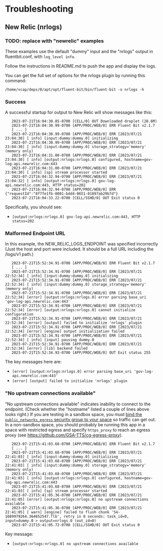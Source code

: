 # Troubleshooting

## New Relic (nrlogs)

### TODO: replace with "newrelic" examples

These examples use the default "dummy" input and the "nrlogs" output in fluentbit.conf, with  `log_level info`.

Follow the instructions in README.md to push the app and display the logs.

You can get the full set of options for the nrlogs plugin by running this command:

  `/home/vcap/deps/0/apt/opt/fluent-bit/bin/fluent-bit -o nrlogs -h`

### Success
A successful startup for output to New Relic will show messages like this:

```
   2023-07-21T16:04:30.85-0700 [CELL/0] OUT Downloaded droplet (28.6M)
   2023-07-21T16:04:30.99-0700 [APP/PROC/WEB/0] ERR Fluent Bit v2.1.7
   [ ... ]
   2023-07-21T16:04:30.99-0700 [APP/PROC/WEB/0] ERR [2023/07/21 23:04:30] [ info] [input:dummy:dummy.0] initializing
   2023-07-21T16:04:30.99-0700 [APP/PROC/WEB/0] ERR [2023/07/21 23:04:30] [ info] [input:dummy:dummy.0] storage_strategy='memory' (memory only)
   2023-07-21T16:04:31.00-0700 [APP/PROC/WEB/0] ERR [2023/07/21 23:04:30] [ info] [output:nrlogs:nrlogs.0] configured, hostname=gov-log-api.newrelic.com:443
   2023-07-21T16:04:31.00-0700 [APP/PROC/WEB/0] ERR [2023/07/21 23:04:30] [ info] [sp] stream processor started
   2023-07-21T16:04:32.94-0700 [APP/PROC/WEB/0] ERR [2023/07/21 23:04:32] [ info] [output:nrlogs:nrlogs.0] gov-log-api.newrelic.com:443, HTTP status=202
   2023-07-21T16:04:32.94-0700 [APP/PROC/WEB/0] ERR {"requestId":"8f7fe1fb-0001-bdd4-0651-01897ab29b7d"}
   2023-07-21T16:04:33.22-0700 [CELL/SSHD/0] OUT Exit status 0
```

Specifically, you should see:
* `[output:nrlogs:nrlogs.0] gov-log-api.newrelic.com:443, HTTP status=202`

### Malformed Endpoint URL
In this example, the NEW_RELIC_LOGS_ENDPOINT was specified incorrectly (Just the host and port were included. It should be a full URL including the /logs/v1 path.)

```
   2023-07-21T15:52:34.91-0700 [APP/PROC/WEB/0] ERR Fluent Bit v2.1.7
   [ ... ]
   2023-07-21T15:52:34.91-0700 [APP/PROC/WEB/0] ERR [2023/07/21 22:52:34] [ info] [input:dummy:dummy.0] initializing
   2023-07-21T15:52:34.91-0700 [APP/PROC/WEB/0] ERR [2023/07/21 22:52:34] [ info] [input:dummy:dummy.0] storage_strategy='memory' (memory only)
   2023-07-21T15:52:34.91-0700 [APP/PROC/WEB/0] ERR [2023/07/21 22:52:34] [error] [output:nrlogs:nrlogs.0] error parsing base_uri 'gov-log-api.newrelic.com:443'
   2023-07-21T15:52:34.91-0700 [APP/PROC/WEB/0] ERR [2023/07/21 22:52:34] [error] [output:nrlogs:nrlogs.0] cannot initialize configuration
   2023-07-21T15:52:34.91-0700 [APP/PROC/WEB/0] ERR [2023/07/21 22:52:34] [error] [output] failed to initialize 'nrlogs' plugin
   2023-07-21T15:52:34.91-0700 [APP/PROC/WEB/0] ERR [2023/07/21 22:52:34] [error] [engine] output initialization failed
   2023-07-21T15:52:34.91-0700 [APP/PROC/WEB/0] ERR [2023/07/21 22:52:34] [ info] [input] pausing dummy.0
   2023-07-21T15:52:34.91-0700 [APP/PROC/WEB/0] ERR [2023/07/21 22:52:34] [error] [lib] backend failed
   2023-07-21T15:52:34.93-0700 [APP/PROC/WEB/0] OUT Exit status 255
```

The key messages here are:
* `[error] [output:nrlogs:nrlogs.0] error parsing base_uri 'gov-log-api.newrelic.com:443'`
* `[error] [output] failed to initialize 'nrlogs' plugin`

### "No upstream connections available"
"No upstream connections available" indicates inability to connect to the endpoint. (Check whether the "hostname" listed a couple of lines above looks right.) If you are testing in a sandbox space, you must [bind the `public_networks_egress` security group to your space](https://cloud.gov/docs/management/space-egress/#managing-egress-settings-for-your-org-or-space) so traffic can get out. In a non-sandbox space, you should probably be running this app in a space with restricted egress and specify `https_proxy` to reach an egress proxy (see https://github.com/GSA-TTS/cg-egress-proxy).

```
   2023-07-21T15:41:03.68-0700 [APP/PROC/WEB/0] ERR Fluent Bit v2.1.7
   [ ... ]
   2023-07-21T15:41:03.68-0700 [APP/PROC/WEB/0] ERR [2023/07/21 22:41:03] [ info] [input:dummy:dummy.0] initializing
   2023-07-21T15:41:03.68-0700 [APP/PROC/WEB/0] ERR [2023/07/21 22:41:03] [ info] [input:dummy:dummy.0] storage_strategy='memory' (memory only)
   2023-07-21T15:41:03.68-0700 [APP/PROC/WEB/0] ERR [2023/07/21 22:41:03] [ info] [output:nrlogs:nrlogs.0] configured, hostname=gov-log-api.newrelic.com:443
   2023-07-21T15:41:03.68-0700 [APP/PROC/WEB/0] ERR [2023/07/21 22:41:03] [ info] [sp] stream processor started
   2023-07-21T15:41:05.36-0700 [APP/PROC/WEB/0] ERR [2023/07/21 22:41:05] [error] [output:nrlogs:nrlogs.0] no upstream connections available
   2023-07-21T15:41:05.36-0700 [APP/PROC/WEB/0] ERR [2023/07/21 22:41:05] [ warn] [engine] failed to flush chunk '54-1689979264.364652547.flb', retry in 8 seconds: task_id=0, input=dummy.0 > output=nrlogs.0 (out_id=0)
   2023-07-21T15:41:05.72-0700 [CELL/SSHD/0] OUT Exit status 0
```

Key message:
* `[output:nrlogs:nrlogs.0] no upstream connections available`